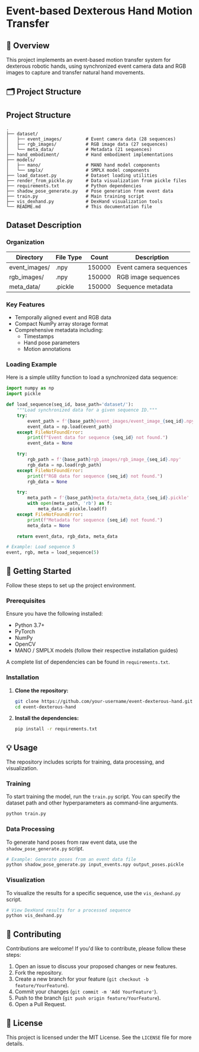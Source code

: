 # Event-based Dexterous Hand Motion Transfer

## 📌 Overview
This project implements an event-based motion transfer system for dexterous robotic hands, using synchronized event camera data and RGB images to capture and transfer natural hand movements.

## 🗂 Project Structure
## Project Structure
```
.
├── dataset/
│   ├── event_images/         # Event camera data (28 sequences)
│   ├── rgb_images/           # RGB image data (27 sequences)
│   └── meta_data/            # Metadata (21 sequences)
├── hand_embodiment/          # Hand embodiment implementations
├── models/
│   ├── mano/                 # MANO hand model components
│   └── smplx/                # SMPLX model components
├── load_dataset.py           # Dataset loading utilities
├── render_from_pickle.py     # Data visualization from pickle files
├── requirements.txt          # Python dependencies
├── shadow_pose_generate.py   # Pose generation from event data
├── train.py                  # Main training script
├── vis_dexhand.py            # DexHand visualization tools
└── README.md                 # This documentation file
```


## Dataset Description

### Organization

| Directory | File Type | Count | Description |
|-----------|-----------|-------|-------------|
| event_images/ | .npy | 150000 | Event camera sequences |
| rgb_images/ | .npy | 150000 | RGB image sequences |
| meta_data/ | .pickle | 150000 | Sequence metadata |

### Key Features
- Temporally aligned event and RGB data
- Compact NumPy array storage format
- Comprehensive metadata including:
  - Timestamps
  - Hand pose parameters
  - Motion annotations

### Loading Example

Here is a simple utility function to load a synchronized data sequence:

```python
import numpy as np
import pickle

def load_sequence(seq_id, base_path='dataset/'):
    """Load synchronized data for a given sequence ID."""
    try:
        event_path = f'{base_path}event_images/event_image_{seq_id}.npy'
        event_data = np.load(event_path)
    except FileNotFoundError:
        print(f"Event data for sequence {seq_id} not found.")
        event_data = None

    try:
        rgb_path = f'{base_path}rgb_images/rgb_image_{seq_id}.npy'
        rgb_data = np.load(rgb_path)
    except FileNotFoundError:
        print(f"RGB data for sequence {seq_id} not found.")
        rgb_data = None

    try:
        meta_path = f'{base_path}meta_data/meta_data_{seq_id}.pickle'
        with open(meta_path, 'rb') as f:
            meta_data = pickle.load(f)
    except FileNotFoundError:
        print(f"Metadata for sequence {seq_id} not found.")
        meta_data = None

    return event_data, rgb_data, meta_data

# Example: Load sequence 5
event, rgb, meta = load_sequence(5)
```

## 🚀 Getting Started

Follow these steps to set up the project environment.

### Prerequisites

Ensure you have the following installed:
-   Python 3.7+
-   PyTorch
-   NumPy
-   OpenCV
-   MANO / SMPLX models (follow their respective installation guides)

A complete list of dependencies can be found in `requirements.txt`.

### Installation

1.  **Clone the repository:**
    ```bash
    git clone https://github.com/your-username/event-dexterous-hand.git
    cd event-dexterous-hand
    ```

2.  **Install the dependencies:**
    ```bash
    pip install -r requirements.txt
    ```

## 💡 Usage

The repository includes scripts for training, data processing, and visualization.

### Training

To start training the model, run the `train.py` script. You can specify the dataset path and other hyperparameters as command-line arguments.

```bash
python train.py 
```

### Data Processing

To generate hand poses from raw event data, use the `shadow_pose_generate.py` script.

```bash
# Example: Generate poses from an event data file
python shadow_pose_generate.py input_events.npy output_poses.pickle
```

### Visualization

To visualize the results for a specific sequence, use the `vis_dexhand.py` script.

```bash
# View DexHand results for a processed sequence
python vis_dexhand.py 
```

## 🤝 Contributing

Contributions are welcome! If you'd like to contribute, please follow these steps:
1.  Open an issue to discuss your proposed changes or new features.
2.  Fork the repository.
3.  Create a new branch for your feature (`git checkout -b feature/YourFeature`).
4.  Commit your changes (`git commit -m 'Add YourFeature'`).
5.  Push to the branch (`git push origin feature/YourFeature`).
6.  Open a Pull Request.

## 📄 License

This project is licensed under the MIT License. See the `LICENSE` file for more details.
